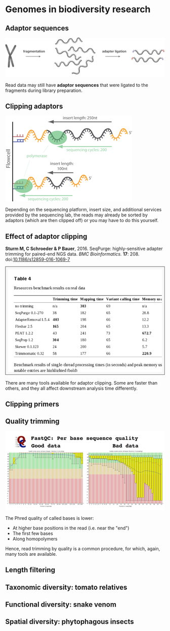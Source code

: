 Genomes in biodiversity research
================================

Adaptor sequences
-----------------

![](lecture2/fragmentation_and_ligation.png)

Read data may still have **adaptor sequences** that were ligated to the fragments during
library preparation.

Clipping adaptors
-----------------

![](lecture2/fragmentsize.png)

Depending on the sequencing platform, insert size, and additional services provided by 
the sequencing lab, the reads may already be sorted by adaptors (which are then clipped 
off) or you may have to do this yourself. 

Effect of adaptor clipping
--------------------------

**Sturm M, C Schroeder & P Bauer**, 2016. SeqPurge: highly-sensitive adapter trimming for 
paired-end NGS data. _BMC Bioinformatics._ **17**: 208.
doi:[10.1186/s12859-016-1069-7](http://doi.org/10.1186/s12859-016-1069-7)

![](lecture2/clipping.png)

There are many tools available for adaptor clipping. Some are faster than others, and they
all affect downstream analysis time differently.

Clipping primers
----------------

Quality trimming
----------------

![](lecture2/fastqc.png)

The Phred quality of called bases is lower:

- At higher base positions in the read (i.e. near the "end")
- The first few bases
- Along homopolymers

Hence, read trimming by quality is a common procedure, for which, again, many tools are
available.

Length filtering
----------------

Taxonomic diversity: tomato relatives
-------------------------------------

Functional diversity: snake venom
---------------------------------

Spatial diversity: phytophagous insects
---------------------------------------


